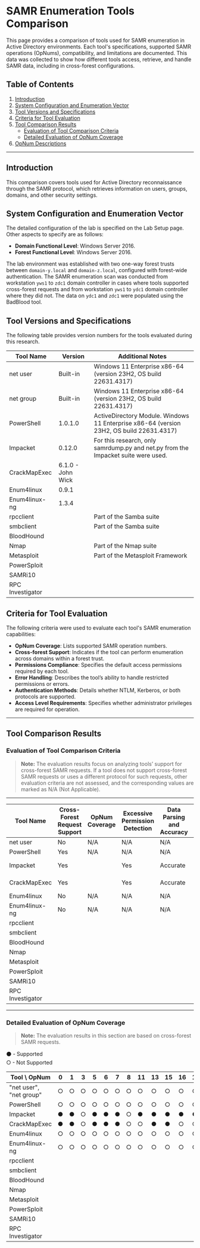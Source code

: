 # SAMR Enumeration Tools Comparison

This page provides a comparison of tools used for SAMR enumeration in Active Directory environments. Each tool's specifications, supported SAMR operations (OpNums), compatibility, and limitations are documented. This data was collected to show how different tools access, retrieve, and handle SAMR data, including in cross-forest configurations.

## Table of Contents
1. [Introduction](#introduction)
2. [System Configuration and Enumeration Vector](#system-configuration-and-enumeration-vector)
3. [Tool Versions and Specifications](#tool-versions-and-specifications)
4. [Criteria for Tool Evaluation](#criteria-for-tool-evaluation)
5. [Tool Comparison Results](#tool-comparison-results)
   - [Evaluation of Tool Comparison Criteria](#evaluation-of-tool-comparison-criteria)
   - [Detailed Evaluation of OpNum Coverage](#detailed-evaluation-of-opnum-coverage)
6. [OpNum Descriptions](#opnum-descriptions)

---

## Introduction

This comparison covers tools used for Active Directory reconnaissance through the SAMR protocol, which retrieves information on users, groups, domains, and other security settings.

## System Configuration and Enumeration Vector
The detailed configuration of the lab is specified on the Lab Setup page.  
Other aspects to specify are as follows:  
- **Domain Functional Level**: Windows Server 2016.
- **Forest Functional Level**: Windows Server 2016.

The lab environment was established with two one-way forest trusts between `domain-y.local` and `domain-z.local`, configured with forest-wide authentication. The SAMR enumeration scan was conducted from workstation `yws1` to `zdc1` domain controller in cases where tools supported cross-forest requests and from workstation `yws1` to `ydc1` domain controller where they did not.
The data on `ydc1` and `zdc1` were populated using the BadBlood tool.

## Tool Versions and Specifications

The following table provides version numbers for the tools evaluated during this research.

| Tool Name           | Version       | Additional Notes                    |
|---------------------|---------------|-------------------------------------|
| net user            | Built-in      | Windows 11 Enterprise x86-64 (version 23H2, OS build 22631.4317)    |
| net group           | Built-in      | Windows 11 Enterprise x86-64 (version 23H2, OS build 22631.4317)    |
| PowerShell          | 1.0.1.0       | ActiveDirectory Module. Windows 11 Enterprise x86-64 (version 23H2, OS build 22631.4317) |
| Impacket            | 0.12.0        | For this research, only samrdump.py and net.py from the Impacket suite were used.      |
| CrackMapExec        | 6.1.0 - John Wick|  |
| Enum4linux          | 0.9.1         |     |
| Enum4linux-ng       | 1.3.4         |      |
| rpcclient    |         | Part of the Samba suite          |
| smbclient    |         | Part of the Samba suite        |
| BloodHound          |          |          |
| Nmap   |           | Part of the Nmap suite              |
| Metasploit|     |  Part of the Metasploit Framework                |
| PowerSploit         |          |             |
| SAMRi10             |          |  |
| RPC Investigator    |          |     |

## Criteria for Tool Evaluation

The following criteria were used to evaluate each tool's SAMR enumeration capabilities:

- **OpNum Coverage**: Lists supported SAMR operation numbers.
- **Cross-forest Support**: Indicates if the tool can perform enumeration across domains within a forest trust.
- **Permissions Compliance**: Specifies the default access permissions required by each tool.
- **Error Handling**: Describes the tool’s ability to handle restricted permissions or errors.
- **Authentication Methods**: Details whether NTLM, Kerberos, or both protocols are supported.
- **Access Level Requirements**: Specifies whether administrator privileges are required for operation.

---

## Tool Comparison Results 

### Evaluation of Tool Comparison Criteria
> **Note:** The evaluation results focus on analyzing tools’ support for cross-forest SAMR requests. If a tool does not support cross-forest SAMR requests or uses a different protocol for such requests, other evaluation criteria are not assessed, and the corresponding values are marked as N/A (Not Applicable).


---

| Tool Name    | Cross-Forest Request Support | OpNum Coverage | Excessive Permission Detection | Data Parsing and Accuracy | Supported Authentication Types | Access Level Requirements |
|--------------|------------------------------|----------------|--------------------------------|---------------------------|--------------------------------|---------------------------|
| net user     | No                           | N/A            | N/A                            | N/A                       | N/A                            | N/A                       |
| PowerShell   | Yes                          | N/A            | N/A                            | N/A                       | N/A                            | N/A                       |
| Impacket     | Yes                          |                | Yes                            | Accurate                  | NTLM and Kerberos              | Standard Access           |
| CrackMapExec | Yes                          |                | Yes                            | Accurate                  | NTLM and Kerberos              | Standard Access           |
| Enum4linux   | No                           | N/A            | N/A                            | N/A                       | N/A                            | N/A                       |
| Enum4linux-ng| No                           | N/A            | N/A                            | N/A                       | N/A                            | N/A                       |
| rpcclient    |                             |                |                               |                           |                               |                           |
| smbclient     |                             |                |                               |                           |                               |                           |
| BloodHound            |                             |                |                               |                           |                               |                    |
| Nmap   |                             |                |                               |                           |                               |                           |
| Metasploit   |                             |                |                               |                           |                               |                           |
| PowerSploit           |                             |                |                               |                           |                               |                        |
| SAMRi10               |                             |                |                               |                           |                               |                        |
| RPC Investigator      |                             |                |                               |                           |                               |                        |

---

### Detailed Evaluation of OpNum Coverage
> **Note:** The evaluation results in this section are based on cross-forest SAMR requests.  

⚫️ - Supported  
○ - Not Supported


| Tool \ OpNum         | 0  | 1  | 3  | 5  | 6  | 7  | 8  | 11 | 13 | 15 | 16 | 17 | 18 | 19 | 25 | 27 | 33 | 34 | 36 | 39 | 40 | 41 | 46 | 47 | 51 | 56 | 57 | 64 | 65 |
|----------------------|----|----|----|----|----|----|----|----|----|----|----|----|----|----|----|----|----|----|----|----|----|----|----|----|----|----|----|----|----|
| "net user", "net group" | ○  | ○  | ○  | ○  | ○  | ○  | ○  | ○  | ○  | ○  | ○  | ○  | ○  | ○  | ○  | ○  | ○  | ○  | ○  | ○  | ○  | ○  | ○  | ○  | ○  | ○  | ○  | ○  | ○  | 
| PowerShell           | ○  | ○  | ○  | ○  | ○  | ○  | ○  | ○  | ○  | ○  | ○  | ○  | ○  | ○  | ○  | ○  | ○  | ○  | ○  | ○  | ○  | ○  | ○  | ○  | ○  | ○  | ○  | ○  | ○  |
| Impacket             | ●  | ●  | ○  | ●  | ●  | ●  | ○  | ●  | ●  | ●  | ●  | ●  | ●  | ●  | ●  | ●  | ●  | ●  | ○  | ●  | ○  | ○  | ○  | ●  | ○  | ○  | ○  | ○  | ●  |
| CrackMapExec         | ●  | ●  | ○  | ●  | ●  | ●  | ○  | ○  | ●  | ●  | ○  | ○  | ○  | ○  | ○  | ○  | ○  | ●  | ○  | ○  | ○  | ○  | ●  | ●  | ○  | ○  | ●  | ○  | ○  |
| Enum4linux           | ○  | ○  | ○  | ○  | ○  | ○  | ○  | ○  | ○  | ○  | ○  | ○  | ○  | ○  | ○  | ○  | ○  | ○  | ○  | ○  | ○  | ○  | ○  | ○  | ○  | ○  | ○  | ○  | ○  |
| Enum4linux-ng        | ○  | ○  | ○  | ○  | ○  | ○  | ○  | ○  | ○  | ○  | ○  | ○  | ○  | ○  | ○  | ○  | ○  | ○  | ○  | ○  | ○  | ○  | ○  | ○  | ○  | ○  | ○  | ○  | ○  |
| rpcclient            |    |    |    |    |    |    |    |    |    |    |    |    |    |    |    |    |    |    |    |    |    |    |    |    |    |    |    |    |    |
| smbclient            |    |    |    |    |    |    |    |    |    |    |    |    |    |    |    |    |    |    |    |    |    |    |    |    |    |    |    |    |    |
| BloodHound           |    |    |    |    |    |    |    |    |    |    |    |    |    |    |    |    |    |    |    |    |    |    |    |    |    |    |    |    |    |
| Nmap                 |    |    |    |    |    |    |    |    |    |    |    |    |    |    |    |    |    |    |    |    |    |    |    |    |    |    |    |    |    |
| Metasploit           |    |    |    |    |    |    |    |    |    |    |    |    |    |    |    |    |    |    |    |    |    |    |    |    |    |    |    |    |    |
| PowerSploit          |    |    |    |    |    |    |    |    |    |    |    |    |    |    |    |    |    |    |    |    |    |    |    |    |    |    |    |    |    |
| SAMRi10              |    |    |    |    |    |    |    |    |    |    |    |    |    |    |    |    |    |    |    |    |    |    |    |    |    |    |    |    |    |
| RPC Investigator     |    |    |    |    |    |    |    |    |    |    |    |    |    |    |    |    |    |    |    |    |    |    |    |    |    |    |    |    |    |

